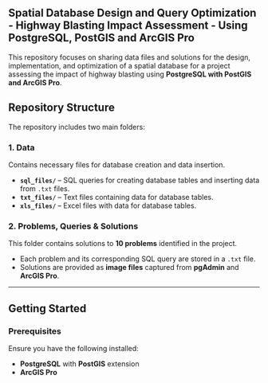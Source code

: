 ## Spatial Database Design and Query Optimization - Highway Blasting Impact Assessment - Using PostgreSQL, PostGIS and ArcGIS Pro 


This repository focuses on sharing data files and solutions for the design, implementation, and optimization of a spatial database for a project assessing the impact of highway blasting using **PostgreSQL with PostGIS and ArcGIS Pro**.  

## Repository Structure  

The repository includes two main folders:  

### **1. Data**  
Contains necessary files for database creation and data insertion.  

- **`sql_files/`** – SQL queries for creating database tables and inserting data from `.txt` files.  
- **`txt_files/`** – Text files containing data for database tables.  
- **`xls_files/`** – Excel files with data for database tables.  

### **2. Problems, Queries & Solutions**  
This folder contains solutions to **10 problems** identified in the project.  

- Each problem and its corresponding SQL query are stored in a `.txt` file.  
- Solutions are provided as **image files** captured from **pgAdmin** and **ArcGIS Pro**.  

---

## **Getting Started**  

### **Prerequisites**  
Ensure you have the following installed:  
- **PostgreSQL** with **PostGIS** extension  
- **ArcGIS Pro**  
